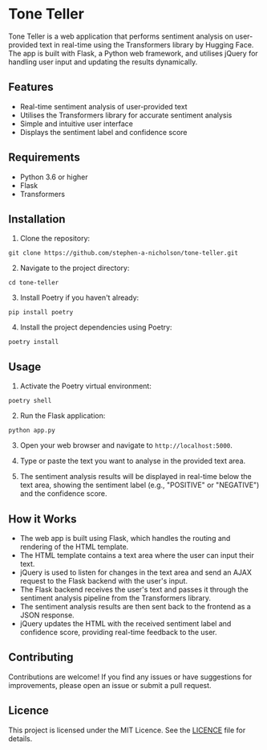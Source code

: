 # Tone Teller

Tone Teller is a web application that performs sentiment analysis on user-provided text in real-time using the Transformers library by Hugging Face. The app is built with Flask, a Python web framework, and utilises jQuery for handling user input and updating the results dynamically.

## Features

- Real-time sentiment analysis of user-provided text
- Utilises the Transformers library for accurate sentiment analysis
- Simple and intuitive user interface
- Displays the sentiment label and confidence score

## Requirements

- Python 3.6 or higher
- Flask
- Transformers

## Installation

1. Clone the repository:

```
git clone https://github.com/stephen-a-nicholson/tone-teller.git
```

2. Navigate to the project directory:

```
cd tone-teller
```

3. Install Poetry if you haven't already:

```
pip install poetry
```

4. Install the project dependencies using Poetry:

```
poetry install
```

## Usage

1. Activate the Poetry virtual environment:

```
poetry shell
```

2. Run the Flask application:

```
python app.py
```

3. Open your web browser and navigate to `http://localhost:5000`.

4. Type or paste the text you want to analyse in the provided text area.

5. The sentiment analysis results will be displayed in real-time below the text area, showing the sentiment label (e.g., "POSITIVE" or "NEGATIVE") and the confidence score.

## How it Works

- The web app is built using Flask, which handles the routing and rendering of the HTML template.
- The HTML template contains a text area where the user can input their text.
- jQuery is used to listen for changes in the text area and send an AJAX request to the Flask backend with the user's input.
- The Flask backend receives the user's text and passes it through the sentiment analysis pipeline from the Transformers library.
- The sentiment analysis results are then sent back to the frontend as a JSON response.
- jQuery updates the HTML with the received sentiment label and confidence score, providing real-time feedback to the user.

## Contributing

Contributions are welcome! If you find any issues or have suggestions for improvements, please open an issue or submit a pull request.

## Licence

This project is licensed under the MIT Licence. See the [LICENCE](LICENCE) file for details.